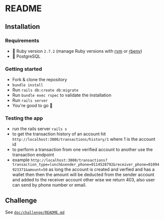 # README

## Installation

### Requirements

- :gem: Ruby version `2.7.2` (manage Ruby versions with [rvm](https://rvm.io/) or [rbenv](https://github.com/rbenv/rbenv))
- :elephant: PostgreSQL

### Getting started

- Fork & clone the repository
- `bundle install`
- Run `rails db:create db:migrate`
- Run `bundle exec rspec` to validate the installation
- Run `rails server`
- You're good to go :tada:


### Testing the app
- run the rails server `rails s`
- to get the transaction history of an account hit `http://localhost:3000/transactions/history/1` where 1 is the account id
- to perform a transaction from one verified account to another use the transaction endpoint 
- example `http://localhost:3000/transactions?transaction_type=lunch&sender_phone=0114528792&receiver_phone=01094923371&amount=50`
as long the account is created and verfied and has a wallet then then the amount will be deducted from the sender account and added to the receiver account other wise we return 403,
also user can send by phone number or email.


## Challenge

See [`doc/challenge/README.md`](./doc/challenge/README.md)

